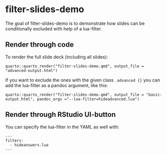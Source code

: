 
<!-- README.md is generated from README.Rmd. Please edit that file -->

# filter-slides-demo

<!-- badges: start -->
<!-- badges: end -->

The goal of filter-slides-demo is to demonstrate how slides can be
conditionally excluded with help of a lua-filter.

## Render through code

To render the full slide deck (including all slides):

`quarto::quarto_render("filter-slides-demo.qmd", output_file = "advanced-output.html")`

If you want to exclude the ones with the given class `.advanced {}` you
can add the lua-filter as a pandoc argument, like this:

`quarto::quarto_render("filter-slides-demo.qmd", output_file = "basic-output.html", pandoc_args ="--lua-filter=hideadvanced.lua")`

## Render through RStudio UI-button

You can specify the lua-filter in the YAML as well with:

    ---
    filters: 
      - hideanswers.lua
    ---

